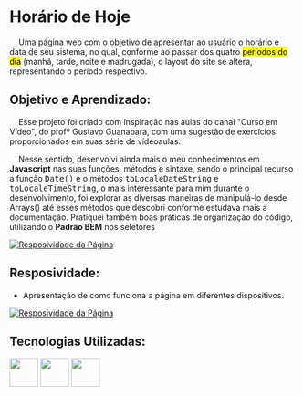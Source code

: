 # Horário de Hoje
<p>&nbsp &nbsp Uma página web com o objetivo de apresentar ao usuário o horário e data de seu sistema, no qual, conforme ao passar dos quatro <mark>períodos do dia</mark> (manhã, tarde, noite e madrugada), o layout do site se altera, representando o período respectivo.</p>

## Objetivo e Aprendizado:
<p>&nbsp &nbsp Esse projeto foi criado com inspiração nas aulas do canal "Curso em Vídeo", do profº Gustavo Guanabara, com uma sugestão de exercícios proporcionados em suas série de vídeoaulas.</p>
<p>&nbsp &nbsp Nesse sentido, desenvolvi ainda mais o meu conhecimentos em <b style="color="red">Javascript</b> nas suas funções, métodos e sintaxe, sendo o principal recurso a função <kbd>Date()</kbd> e o métodos <kbd>toLocaleDateString</kbd> e <kbd>toLocaleTimeString</kbd>, o mais interessante para mim durante o desenvolvimento, foi explorar as diversas maneiras de manipulá-lo desde Arrays() até esses métodos que descobri conforme estudava mais a documentação. Pratiquei também boas práticas de organização do código, utilizando o <b>Padrão BEM</b> nos seletores</p>

[![Resposividade da Página](https://markdown-videos-api.jorgenkh.no/youtube/dQw4w9WgXcQ)](https://github.com/Mariana-M-Siqueira/Horarios_e_Periodos_do_Dia/assets/129943744/e666e646-18f3-4bb4-80ef-78e0a5b957ce)

## Resposividade:
* Apresentação de como funciona a página em diferentes dispositivos.

[![Resposividade da Página](https://markdown-videos-api.jorgenkh.no/youtube/dQw4w9WgXcQ)](https://github.com/Mariana-M-Siqueira/Horarios_e_Periodos_do_Dia/assets/129943744/eb5f372d-08bb-4d57-b210-93fabc6da5aa)

## Tecnologias Utilizadas:
<p> <img src="https://cdn.jsdelivr.net/gh/devicons/devicon/icons/html5/html5-original.svg"  style="width: 50px"/>
    <img src="https://cdn.jsdelivr.net/gh/devicons/devicon/icons/css3/css3-original.svg" style="width: 50px" />
    <img src="https://cdn.jsdelivr.net/gh/devicons/devicon/icons/javascript/javascript-original.svg" style="width: 50px" />
</p>


